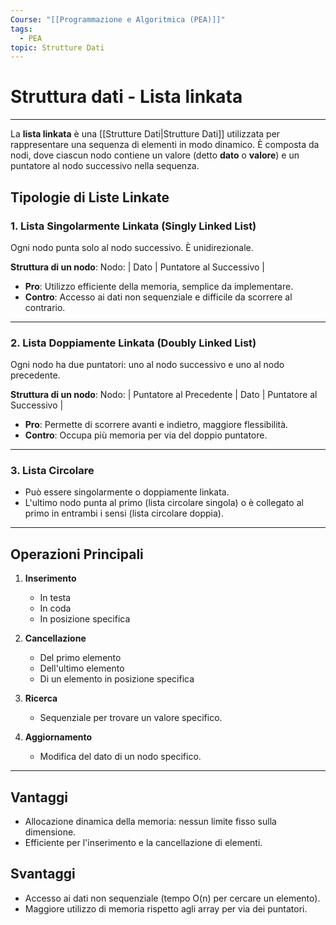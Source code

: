 ```yaml
---
Course: "[[Programmazione e Algoritmica (PEA)]]"
tags:
  - PEA
topic: Strutture Dati
---
```

# Struttura dati - Lista linkata
---
La **lista linkata** è una [[Strutture Dati|Strutture Dati]] utilizzata per rappresentare una sequenza di elementi in modo dinamico. È composta da nodi, dove ciascun nodo contiene un valore (detto **dato** o **valore**) e un puntatore al nodo successivo nella sequenza.

## **Tipologie di Liste Linkate**

### 1. **Lista Singolarmente Linkata (Singly Linked List)**  
Ogni nodo punta solo al nodo successivo. È unidirezionale.  

**Struttura di un nodo**:  Nodo: | Dato | Puntatore al Successivo |

- **Pro**: Utilizzo efficiente della memoria, semplice da implementare.  
- **Contro**: Accesso ai dati non sequenziale e difficile da scorrere al contrario.

---

### 2. **Lista Doppiamente Linkata (Doubly Linked List)**  
Ogni nodo ha due puntatori: uno al nodo successivo e uno al nodo precedente.  

**Struttura di un nodo**:  Nodo: | Puntatore al Precedente | Dato | Puntatore al Successivo |

- **Pro**: Permette di scorrere avanti e indietro, maggiore flessibilità.  
- **Contro**: Occupa più memoria per via del doppio puntatore.

---

### 3. **Lista Circolare**
- Può essere singolarmente o doppiamente linkata.  
- L'ultimo nodo punta al primo (lista circolare singola) o è collegato al primo in entrambi i sensi (lista circolare doppia).

---

## **Operazioni Principali**
1. **Inserimento**
   - In testa
   - In coda
   - In posizione specifica

2. **Cancellazione**
   - Del primo elemento
   - Dell'ultimo elemento
   - Di un elemento in posizione specifica

3. **Ricerca**
   - Sequenziale per trovare un valore specifico.

4. **Aggiornamento**
   - Modifica del dato di un nodo specifico.

---

## **Vantaggi**
- Allocazione dinamica della memoria: nessun limite fisso sulla dimensione.
- Efficiente per l'inserimento e la cancellazione di elementi.

## **Svantaggi**
- Accesso ai dati non sequenziale (tempo O(n) per cercare un elemento).
- Maggiore utilizzo di memoria rispetto agli array per via dei puntatori.



